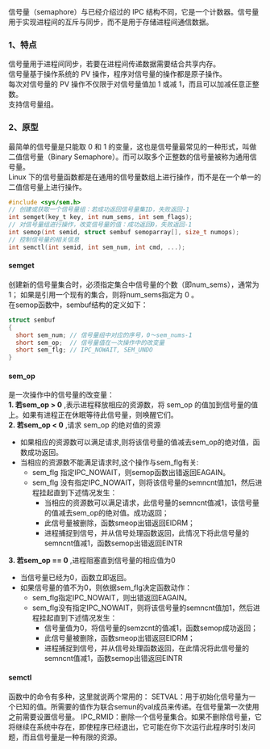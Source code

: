 信号量（semaphore）与已经介绍过的 IPC 结构不同，它是一个计数器。信号量用于实现进程间的互斥与同步，而不是用于存储进程间通信数据。

### 1、特点
信号量用于进程间同步，若要在进程间传递数据需要结合共享内存。  
信号量基于操作系统的 PV 操作，程序对信号量的操作都是原子操作。  
每次对信号量的 PV 操作不仅限于对信号量值加 1 或减 1，而且可以加减任意正整数。  
支持信号量组。  

### 2、原型
最简单的信号量是只能取 0 和 1 的变量，这也是信号量最常见的一种形式，叫做二值信号量（Binary Semaphore）。而可以取多个正整数的信号量被称为通用信号量。  
Linux 下的信号量函数都是在通用的信号量数组上进行操作，而不是在一个单一的二值信号量上进行操作。
```c
#include <sys/sem.h>
// 创建或获取一个信号量组：若成功返回信号量集ID，失败返回-1
int semget(key_t key, int num_sems, int sem_flags);
// 对信号量组进行操作，改变信号量的值：成功返回0，失败返回-1
int semop(int semid, struct sembuf semoparray[], size_t numops);  
// 控制信号量的相关信息
int semctl(int semid, int sem_num, int cmd, ...);
```
#### semget
创建新的信号量集合时，必须指定集合中信号量的个数（即num_sems），通常为1； 如果是引用一个现有的集合，则将num_sems指定为 0 。  
在semop函数中，sembuf结构的定义如下：  
```c
struct sembuf
{
  short sem_num; // 信号量组中对应的序号，0～sem_nums-1
  short sem_op;  // 信号量值在一次操作中的改变量
  short sem_flg; // IPC_NOWAIT, SEM_UNDO
}
```
#### sem_op
是一次操作中的信号量的改变量：  
**1. 若sem_op > 0** ,表示进程释放相应的资源数，将 sem_op 的值加到信号量的值上。如果有进程正在休眠等待此信号量，则唤醒它们。  
**2. 若sem_op < 0** ,请求 sem_op 的绝对值的资源  
- 如果相应的资源数可以满足请求,则将该信号量的值减去sem_op的绝对值，函数成功返回。  
- 当相应的资源数不能满足请求时,这个操作与sem_flg有关:  
  - sem_flg 指定IPC_NOWAIT，则semop函数出错返回EAGAIN。  
  - sem_flg 没有指定IPC_NOWAIT，则将该信号量的semncnt值加1，然后进程挂起直到下述情况发生：
    - 当相应的资源数可以满足请求，此信号量的semncnt值减1，该信号量的值减去sem_op的绝对值。成功返回；  
    - 此信号量被删除，函数smeop出错返回EIDRM；  
    - 进程捕捉到信号，并从信号处理函数返回，此情况下将此信号量的semncnt值减1，函数semop出错返回EINTR  

**3. 若sem_op == 0** ,进程阻塞直到信号量的相应值为0
- 当信号量已经为0，函数立即返回。
- 如果信号量的值不为0，则依据sem_flg决定函数动作：
  - sem_flg指定IPC_NOWAIT，则出错返回EAGAIN。
  - sem_flg没有指定IPC_NOWAIT，则将该信号量的semncnt值加1，然后进程挂起直到下述情况发生：
      - 信号量值为0，将信号量的semzcnt的值减1，函数semop成功返回；
      - 此信号量被删除，函数smeop出错返回EIDRM；
      - 进程捕捉到信号，并从信号处理函数返回，在此情况将此信号量的semncnt值减1，函数semop出错返回EINTR  

#### semctl
函数中的命令有多种，这里就说两个常用的：
 SETVAL：用于初始化信号量为一个已知的值。所需要的值作为联合semun的val成员来传递。在信号量第一次使用之前需要设置信号量。
 IPC_RMID：删除一个信号量集合。如果不删除信号量，它将继续在系统中存在，即使程序已经退出，它可能在你下次运行此程序时引发问题，而且信号量是一种有限的资源。
